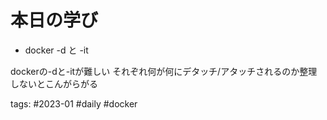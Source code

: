 # 本日の学び
- docker -d と -it

dockerの-dと-itが難しい
それぞれ何が何にデタッチ/アタッチされるのか整理しないとこんがらがる

 tags: #2023-01 #daily #docker 